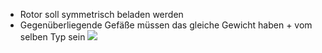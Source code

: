 - Rotor soll symmetrisch beladen werden
- Gegenüberliegende Gefäße müssen das gleiche Gewicht haben + vom selben Typ sein 
![](Pasted%20image%2020241010133729.png)
